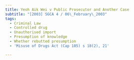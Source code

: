 ```yaml
---
title: Yeoh Aik Wei v Public Prosecutor and Another Case
subtitle: "[2003] SGCA 4 / 06\_February\_2003"
tags:
  - Criminal Law
  - Controlled drug
  - Unauthorised import
  - Presumption of knowledge
  - Whether rebutted presumption
  - 'Misuse of Drugs Act (Cap 185) s 18(2), 21'

---
```



